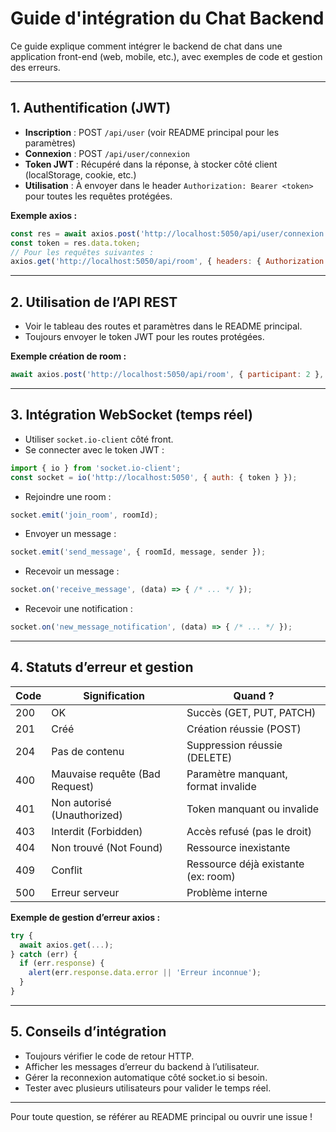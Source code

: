 # Guide d'intégration du Chat Backend

Ce guide explique comment intégrer le backend de chat dans une application front-end (web, mobile, etc.), avec exemples de code et gestion des erreurs.

---

## 1. Authentification (JWT)

- **Inscription** : POST `/api/user` (voir README principal pour les paramètres)
- **Connexion** : POST `/api/user/connexion`
- **Token JWT** : Récupéré dans la réponse, à stocker côté client (localStorage, cookie, etc.)
- **Utilisation** : À envoyer dans le header `Authorization: Bearer <token>` pour toutes les requêtes protégées.

**Exemple axios :**
```js
const res = await axios.post('http://localhost:5050/api/user/connexion', { email, password });
const token = res.data.token;
// Pour les requêtes suivantes :
axios.get('http://localhost:5050/api/room', { headers: { Authorization: `Bearer ${token}` } });
```

---

## 2. Utilisation de l’API REST

- Voir le tableau des routes et paramètres dans le README principal.
- Toujours envoyer le token JWT pour les routes protégées.

**Exemple création de room :**
```js
await axios.post('http://localhost:5050/api/room', { participant: 2 }, { headers: { Authorization: `Bearer ${token}` } });
```

---

## 3. Intégration WebSocket (temps réel)

- Utiliser `socket.io-client` côté front.
- Se connecter avec le token JWT :

```js
import { io } from 'socket.io-client';
const socket = io('http://localhost:5050', { auth: { token } });
```

- Rejoindre une room :
```js
socket.emit('join_room', roomId);
```
- Envoyer un message :
```js
socket.emit('send_message', { roomId, message, sender });
```
- Recevoir un message :
```js
socket.on('receive_message', (data) => { /* ... */ });
```
- Recevoir une notification :
```js
socket.on('new_message_notification', (data) => { /* ... */ });
```

---

## 4. Statuts d’erreur et gestion

| Code | Signification                                 | Quand ?                                 |
|------|-----------------------------------------------|-----------------------------------------|
| 200  | OK                                            | Succès (GET, PUT, PATCH)                |
| 201  | Créé                                          | Création réussie (POST)                 |
| 204  | Pas de contenu                               | Suppression réussie (DELETE)            |
| 400  | Mauvaise requête (Bad Request)                | Paramètre manquant, format invalide     |
| 401  | Non autorisé (Unauthorized)                   | Token manquant ou invalide              |
| 403  | Interdit (Forbidden)                          | Accès refusé (pas le droit)             |
| 404  | Non trouvé (Not Found)                        | Ressource inexistante                   |
| 409  | Conflit                                      | Ressource déjà existante (ex: room)     |
| 500  | Erreur serveur                               | Problème interne                        |

**Exemple de gestion d’erreur axios :**
```js
try {
  await axios.get(...);
} catch (err) {
  if (err.response) {
    alert(err.response.data.error || 'Erreur inconnue');
  }
}
```

---

## 5. Conseils d’intégration
- Toujours vérifier le code de retour HTTP.
- Afficher les messages d’erreur du backend à l’utilisateur.
- Gérer la reconnexion automatique côté socket.io si besoin.
- Tester avec plusieurs utilisateurs pour valider le temps réel.

---

Pour toute question, se référer au README principal ou ouvrir une issue !
